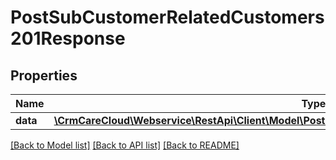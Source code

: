 # PostSubCustomerRelatedCustomers201Response

## Properties
Name | Type | Description | Notes
------------ | ------------- | ------------- | -------------
**data** | [**\CrmCareCloud\Webservice\RestApi\Client\Model\PostSubCustomerRelatedCustomers201ResponseData**](PostSubCustomerRelatedCustomers201ResponseData.md) |  | [optional] 

[[Back to Model list]](../../README.md#documentation-for-models) [[Back to API list]](../../README.md#documentation-for-api-endpoints) [[Back to README]](../../README.md)

